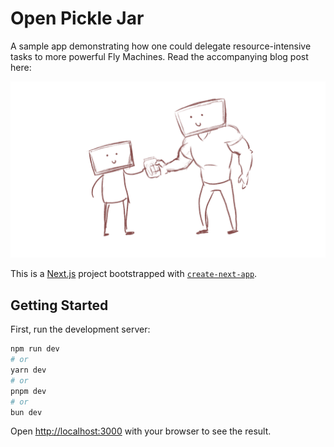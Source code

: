 # Open Pickle Jar

A sample app demonstrating how one could delegate resource-intensive tasks to more powerful Fly Machines. Read the accompanying blog post here:

![Sketch of two cartoon characters, both with computer monitors as heads; the small guy is handing the larger guy a pickle jar to open](/public/open-pickle-jar-sketch.jpg)

This is a [Next.js](https://nextjs.org/) project bootstrapped with [`create-next-app`](https://github.com/vercel/next.js/tree/canary/packages/create-next-app).

## Getting Started

First, run the development server:

```bash
npm run dev
# or
yarn dev
# or
pnpm dev
# or
bun dev
```

Open [http://localhost:3000](http://localhost:3000) with your browser to see the result.